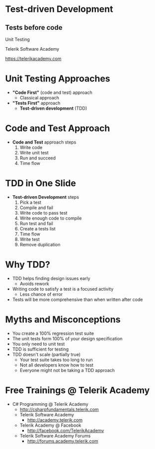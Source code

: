 <!-- section start -->
<!-- attr: { class:'slide-title', showInPresentation:true, hasScriptWrapper:true } -->
# Test-driven Development
## Tests before code

<div class="signature">
	<p class="signature-course">Unit Testing</p>
	<p class="signature-initiative">Telerik Software Academy</p>
	<a href="https://telerikacademy.com" class="signature-link">https://telerikacademy.com</a>
</div>


<!-- section start -->

<!-- attr: {class: 'slide-section', showInPresentation:true, hasScriptWrapper: true} --> 
<!-- # Code and Test vs. Test Driven Development -->

# Unit Testing Approaches

- **"Code First"** (code and test) approach
  - Classical approach
- **"Tests First"** approach
  - **Test-driven development** (TDD)

# Code and Test Approach

- **Code and Test** approach steps
  1.  Write code
  2.  Write unit test
  3.  Run and succeed
  4.  Time flow

<!-- section start -->

<!-- attr: {class: 'slide-section', showInPresentation:true } -->
<!-- # Test-driven Development -->

# TDD in One Slide

- **Test-driven Development** steps
  1.  Pick а test
  1.  Compile and fail
  1.  Write code to pass test 
  1.  Write enough code to compile
  1.  Run test and fail
  1.  Create a tests list
  1.  Time flow
  1.  Write test
  1.  Remove duplication

# Why TDD?

- TDD helps finding design issues early
  - Avoids rework
- Writing code to satisfy a test is a focused activity
  - Less chance of error
- Tests will be more comprehensive than when written after code

# Myths and Misconceptions

- You create a 100% regression test suite
- The unit tests form 100% of your design specification
- You only need to unit test
- TDD is sufficient for testing
- TDD doesn't scale (partially true)
  - Your test suite takes too long to run
  - Not all developers know how to test
  - Everyone might not be taking a TDD approach

<!-- attr: {class: 'slide-section', showInPresentation:true } -->
<!-- # Test-Driven Development
## [Demo](): Poker Hands Checker -->

<!-- section start -->

<!-- section start -->
<!-- attr: { hasScriptWrapper:true, showInPresentation:true, class:"slide-questions", id:"questions" } -->
<!-- # Test-driven Development
## Questions? -->

<!-- attr: { showInPresentation:true, hasScriptWrapper:true } -->
# Free Trainings @ Telerik Academy
- C# Programming @ Telerik Academy
    - http://csharpfundamentals.telerik.com
  - Telerik Software Academy
    - http://academy.telerik.com
  - Telerik Academy @ Facebook
    - http://facebook.com/TelerikAcademy
  - Telerik Software Academy Forums
    - http://forums.academy.telerik.com

<!-- <img class="slide-image" showInPresentation="false" src="imgs/pic13.png" style="top:60.37%; left:92.39%; width:13.45%; z-index:-1" /> -->
<!-- <img class="slide-image" showInPresentation="false" src="imgs/pic14.png" style="top:30.85%; left:68.14%; width:36.30%; z-index:-1" /> -->
<!-- <img class="slide-image" showInPresentation="false" src="imgs/pic15.png" style="top:46.32%; left:95.14%; width:10.85%; z-index:-1" /> -->
<!-- <img class="slide-image" showInPresentation="false" src="imgs/pic16.png" style="top:13.00%; left:92.85%; width:13.01%; z-index:-1" /> -->

